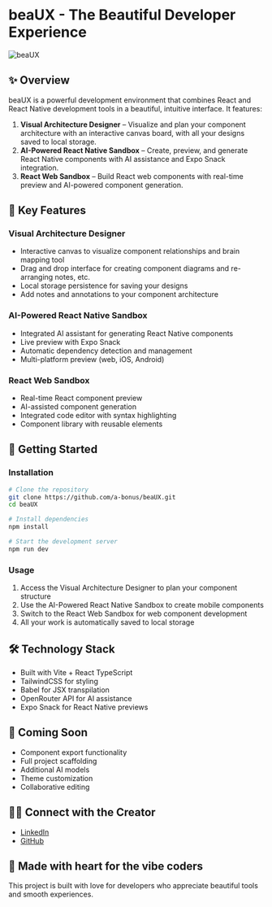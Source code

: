# beaUX - The Beautiful Developer Experience

![beaUX](https://img.shields.io/badge/status-beta-purple)

## **✨ Overview**
beaUX is a powerful development environment that combines React and React Native development tools in a beautiful, intuitive interface. It features:

1. **Visual Architecture Designer** – Visualize and plan your component architecture with an interactive canvas board, with all your designs saved to local storage.
2. **AI-Powered React Native Sandbox** – Create, preview, and generate React Native components with AI assistance and Expo Snack integration.
3. **React Web Sandbox** – Build React web components with real-time preview and AI-powered component generation.

## **🎨 Key Features**

### **Visual Architecture Designer**
- Interactive canvas to visualize component relationships and brain mapping tool
- Drag and drop interface for creating component diagrams and re-arranging notes, etc. 
- Local storage persistence for saving your designs
- Add notes and annotations to your component architecture

### **AI-Powered React Native Sandbox**
- Integrated AI assistant for generating React Native components
- Live preview with Expo Snack
- Automatic dependency detection and management
- Multi-platform preview (web, iOS, Android)

### **React Web Sandbox**
- Real-time React component preview
- AI-assisted component generation
- Integrated code editor with syntax highlighting
- Component library with reusable elements

## **🚀 Getting Started**

### **Installation**
```bash
# Clone the repository
git clone https://github.com/a-bonus/beaUX.git
cd beaUX

# Install dependencies
npm install

# Start the development server
npm run dev
```

### **Usage**
1. Access the Visual Architecture Designer to plan your component structure
2. Use the AI-Powered React Native Sandbox to create mobile components
3. Switch to the React Web Sandbox for web component development
4. All your work is automatically saved to local storage

## **🛠️ Technology Stack**
- Built with Vite + React TypeScript
- TailwindCSS for styling
- Babel for JSX transpilation
- OpenRouter API for AI assistance
- Expo Snack for React Native previews

## **🔮 Coming Soon**
- Component export functionality
- Full project scaffolding
- Additional AI models
- Theme customization
- Collaborative editing

## **👨‍💻 Connect with the Creator**
- [LinkedIn](https://linkedin.com/in/alainbonus)
- [GitHub](https://github.com/a-bonus)

## **💖 Made with heart for the vibe coders**
This project is built with love for developers who appreciate beautiful tools and smooth experiences.
